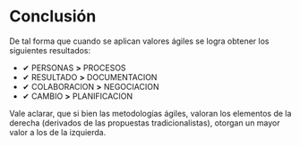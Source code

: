 # Conclusión

De tal forma que cuando se aplican valores ágiles se logra obtener los siguientes resultados:

- ✔ PERSONAS **>** PROCESOS
- ✔ RESULTADO **>** DOCUMENTACION
- ✔ COLABORACION **>** NEGOCIACION
- ✔ CAMBIO **>** PLANIFICACION

Vale aclarar, que si bien las metodologías ágiles, valoran los elementos de la derecha (derivados de las propuestas tradicionalistas), otorgan un mayor valor a los de la izquierda.
